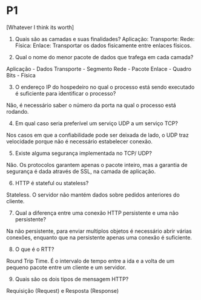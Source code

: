 # P1
[Whatever I think its worth]

1. Quais são as camadas e suas finalidades?
Aplicação: 
Transporte:
Rede: 
Física: 
Enlace: Transportar os dados fisicamente entre enlaces físicos.

2. Qual o nome do menor pacote de dados que trafega em cada camada?

Aplicação - Dados
Transporte - Segmento
Rede - Pacote
Enlace - Quadro
Bits - Física


3. O endereço IP do hospedeiro no qual o processo está sendo executado é suficiente para identificar o processo?

Não, é necessário saber o número da porta na qual o processo está rodando.

4. Em qual caso seria preferível um serviço UDP a um serviço TCP?

Nos casos em que a confiabilidade pode ser deixada de lado, o UDP traz velocidade porque não é necessário estabelecer conexão.

5. Existe alguma segurança implementada no TCP/ UDP?

Não. Os protocolos garantem apenas o pacote inteiro, mas a garantia de segurança é dada através de SSL, na camada de aplicação.

6. HTTP é stateful ou stateless?

Stateless. O servidor não mantém dados sobre pedidos anteriores do cliente.

7. Qual a diferença entre uma conexão HTTP persistente e uma não persistente?

Na não persistente, para enviar multiplos objetos é necessário abrir várias conexões, enquanto que na persistente apenas uma conexão é suficiente.

8. O que é o RTT?

Round Trip Time. É o intervalo de tempo entre a ida e a volta de um pequeno pacote entre um cliente e um servidor.

9. Quais são os dois tipos de mensagem HTTP?

Requisição (Request) e Resposta (Response)